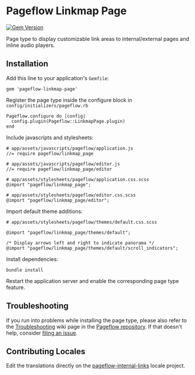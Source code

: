 # Pageflow Linkmap Page

[![Gem Version](https://badge.fury.io/rb/pageflow-linkmap-page.svg)](http://badge.fury.io/rb/pageflowlinkmap-page)

Page type to display customizable link areas to internal/external
pages and inline audio players.

## Installation

Add this line to your application's `Gemfile`:

    gem 'pageflow-linkmap-page'

Register the page type inside the configure block in `config/initializers/pageflow.rb`

    Pageflow.configure do |config|
      config.plugin(Pageflow::LinkmapPage.plugin)
    end

Include javascripts and stylesheets:

    # app/assets/javascripts/pageflow/application.js
    //= require pageflow/linkmap_page

    # app/assets/javascripts/pageflow/editor.js
    //= require pageflow/linkmap_page/editor

    # app/assets/stylesheets/pageflow/application.css.scss
    @import "pageflow/linkmap_page";

    # app/assets/stylesheets/pageflow/editor.css.scss
    @import "pageflow/linkmap_page/editor";

Import default theme additions:

    # app/assets/stylesheets/pageflow/themes/default.css.scss

    @import "pageflow/linkmap_page/themes/default";

    /* Display arrows left and right to indicate panorama */
    @import "pageflow/linkmap_page/themes/default/scroll_indicators";

Install dependencies:

    bundle install

Restart the application server and enable the corresponding page type
feature.

## Troubleshooting

If you run into problems while installing the page type, please also refer to the
[Troubleshooting](https://github.com/codevise/pageflow/wiki/Troubleshooting) wiki
page in the [Pageflow  repository](https://github.com/codevise/pageflow). If that
doesn't help, consider
[filing an issue](https://github.com/codevise/pageflow-linkmap-page/issues).

## Contributing Locales

Edit the translations directly on the
[pageflow-internal-links](http://www.localeapp.com/projects/public?search=tf/pageflow-linkmap-page)
locale project.
